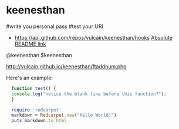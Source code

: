 # keenesthan
#write you personal pass 
#test your URl
 *  https://api.github.com/repos/vulcain/keenesthan/hooks
[Absolute README link](https://github.com/username/repo/blob/branch/docs/more_words.md)

  @keenesthan
  $keenesthan
  
  http://vulcain.github.io/keenesthan/ftaddnum.php
  
  Here's an example:

```javascript
  function test() {
  console.log("notice the blank line before this function?");
  }
```

```ruby
  require 'redcarpet'
  markdown = Redcarpet.new("Hello World!")
  puts markdown.to_html
```





